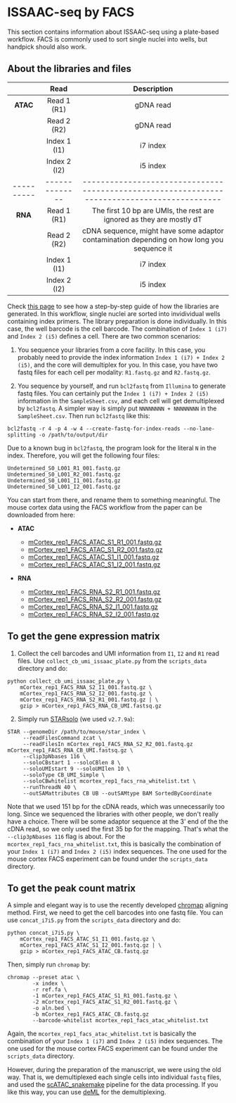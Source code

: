 # ISSAAC-seq by FACS
This section contains information about ISSAAC-seq using a plate-based workflow. FACS is commonly used to sort single nuclei into wells, but handpick should also work.

## About the libraries and files

|          |     Read     |                                         Description                                        |
|:--------:|:------------:|:------------------------------------------------------------------------------------------:|
| __ATAC__ |  Read 1 (R1) |                                          gDNA read                                         |
|          |  Read 2 (R2) |                                          gDNA read                                         |
|          | Index 1 (I1) |                                          i7 index                                          |
|          | Index 2 (I2) |                                          i5 index                                          |
|----------|--------------|--------------------------------------------------------------------------------------------|
|  __RNA__ |  Read 1 (R1) |            The first 10 bp are UMIs, the rest are ignored as they are mostly dT            |
|          |  Read 2 (R2) | cDNA sequence, might have some adaptor contamination depending on how long you sequence it |
|          | Index 1 (I1) |                                          i7 index                                          |
|          | Index 2 (I2) |                                          i5 index                                          |

Check [this page](https://teichlab.github.io/scg_lib_structs/methods_html/ISSAAC-seq.html#FACS) to see how a step-by-step guide of how the libraries are generated. In this workflow, single nuclei are sorted into invidividual wells containing index primers. The library preparation is done individually. In this case, the well barcode is the cell barcode. The combination of `Index 1 (i7)` and `Index 2 (i5)` defines a cell. There are two common scenarios: 

1. You sequence your libraries from a core facility. In this case, you probably need to provide the index information `Index 1 (i7) + Index 2 (i5)`, and the core will demultiplex for you. In this case, you have two fastq files for each cell per modality: `R1.fastq.gz` and `R2.fastq.gz`.

2. You sequence by yourself, and run `bcl2fastq` from `Illumina` to generate fastq files. You can certainly put the `Index 1 (i7) + Index 2 (i5)` information in the `SampleSheet.csv`, and each cell will get demultiplexed by `bcl2fastq`. A simpler way is simply put `NNNNNNNN + NNNNNNNN` in the `SampleSheet.csv`. Then run `bcl2fastq` like this:

```
bcl2fastq -r 4 -p 4 -w 4 --create-fastq-for-index-reads --no-lane-splitting -o /path/to/output/dir
```

Due to a known bug in `bcl2fastq`, the program look for the literal `N` in the index. Therefore, you will get the following four files:

```
Undetermined_S0_L001_R1_001.fastq.gz
Undetermined_S0_L001_R2_001.fastq.gz
Undetermined_S0_L001_I1_001.fastq.gz
Undetermined_S0_L001_I2_001.fastq.gz
```

You can start from there, and rename them to something meaningful. The mouse cortex data using the FACS workflow from the paper can be downloaded from here:

- __ATAC__

  - [mCortex_rep1_FACS_ATAC_S1_R1_001.fastq.gz](ftp://ftp.sra.ebi.ac.uk/vol1/run/ERR813/ERR8135212/mCortex_rep1_FACS_ATAC_S1_R1_001.fastq.gz)
  - [mCortex_rep1_FACS_ATAC_S1_R2_001.fastq.gz](ftp://ftp.sra.ebi.ac.uk/vol1/run/ERR813/ERR8135212/mCortex_rep1_FACS_ATAC_S1_R2_001.fastq.gz)
  - [mCortex_rep1_FACS_ATAC_S1_I1_001.fastq.gz](ftp://ftp.sra.ebi.ac.uk/vol1/run/ERR813/ERR8135212/mCortex_rep1_FACS_ATAC_S1_I1_001.fastq.gz)
  - [mCortex_rep1_FACS_ATAC_S1_I2_001.fastq.gz](ftp://ftp.sra.ebi.ac.uk/vol1/run/ERR813/ERR8135212/mCortex_rep1_FACS_ATAC_S1_I2_001.fastq.gz)


- __RNA__

  - [mCortex_rep1_FACS_RNA_S2_R1_001.fastq.gz](ftp://ftp.sra.ebi.ac.uk/vol1/run/ERR813/ERR8135201/mCortex_rep1_FACS_RNA_S2_R1_001.fastq.gz)
  - [mCortex_rep1_FACS_RNA_S2_R2_001.fastq.gz](ftp://ftp.sra.ebi.ac.uk/vol1/run/ERR813/ERR8135201/mCortex_rep1_FACS_RNA_S2_R2_001.fastq.gz)
  - [mCortex_rep1_FACS_RNA_S2_I1_001.fastq.gz](ftp://ftp.sra.ebi.ac.uk/vol1/run/ERR813/ERR8135201/mCortex_rep1_FACS_RNA_S2_I1_001.fastq.gz)
  - [mCortex_rep1_FACS_RNA_S2_I2_001.fastq.gz](ftp://ftp.sra.ebi.ac.uk/vol1/run/ERR813/ERR8135201/mCortex_rep1_FACS_RNA_S2_I2_001.fastq.gz)

## To get the gene expression matrix

1. Collect the cell barcodes and UMI information from `I1`, `I2` and `R1` read files. Use `collect_cb_umi_issaac_plate.py` from the `scripts_data` directory and do:

```
python collect_cb_umi_issaac_plate.py \
    mCortex_rep1_FACS_RNA_S2_I1_001.fastq.gz \
    mCortex_rep1_FACS_RNA_S2_I2_001.fastq.gz \
    mCortex_rep1_FACS_RNA_S2_R1_001.fastq.gz | \
    gzip > mCortex_rep1_FACS_RNA_CB_UMI.fastsq.gz
```

2. Simply run [STARsolo](https://github.com/alexdobin/STAR/blob/master/docs/STARsolo.md) (we used `v2.7.9a`):


```
STAR --genomeDir /path/to/mouse/star_index \
     --readFilesCommand zcat \
     --readFilesIn mCortex_rep1_FACS_RNA_S2_R2_001.fastq.gz mCortex_rep1_FACS_RNA_CB_UMI.fastsq.gz \
     --clip3pNbases 116 \
     --soloCBstart 1 --soloCBlen 8 \
     --soloUMIstart 9 --soloUMIlen 10 \
     --soloType CB_UMI_Simple \
     --soloCBwhitelist mcortex_rep1_facs_rna_whitelist.txt \
     --runThreadN 40 \
     --outSAMattributes CB UB --outSAMtype BAM SortedByCoordinate
```

Note that we used 151 bp for the cDNA reads, which was unnecessarily too long. Since we sequenced the libraries with other people, we don't really have a choice. There will be some adaptor sequence at the 3' end of the the cDNA read, so we only used the first 35 bp for the mapping. That's what the `--clip3pNbases 116` flag is about. For the `mcortex_rep1_facs_rna_whitelist.txt`, this is basically the combination of your `Index 1 (i7)` and `Index 2 (i5)` index sequences. The one used for the mouse cortex FACS experiment can be found under the `scripts_data` directory.

## To get the peak count matrix

A simple and elegant way is to use the recently developed [chromap](https://github.com/haowenz/chromap) aligning method. First, we need to get the cell barcodes into one fastq file. You can use `concat_i7i5.py` from the `scripts_data` directory and do:

```
python concat_i7i5.py \
    mCortex_rep1_FACS_ATAC_S1_I1_001.fastq.gz \
    mCortex_rep1_FACS_ATAC_S1_I2_001.fastq.gz | \
    gzip > mCortex_rep1_FACS_ATAC_CB.fastq.gz
```

Then, simply run `chromap` by:

```
chromap --preset atac \
        -x index \
        -r ref.fa \
        -1 mCortex_rep1_FACS_ATAC_S1_R1_001.fastq.gz \
        -2 mCortex_rep1_FACS_ATAC_S1_R2_001.fastq.gz \
        -o aln.bed \
        -b mCortex_rep1_FACS_ATAC_CB.fastq.gz
        --barcode-whitelist mcortex_rep1_facs_atac_whitelist.txt
```

Again, the `mcortex_rep1_facs_atac_whitelist.txt` is basically the combination of your `Index 1 (i7)` and `Index 2 (i5)` index sequences. The one used for the mouse cortex FACS experiment can be found under the `scripts_data` directory.

However, during the preparation of the manuscript, we were using the old way. That is, we demultiplexed each single cells into individual `fastq` files, and used the [scATAC_snakemake](https://github.com/dbrg77/scATAC_snakemake) pipeline for the data processing. If you like this way, you can use [deML](https://github.com/grenaud/deml) for the demultiplexing.
